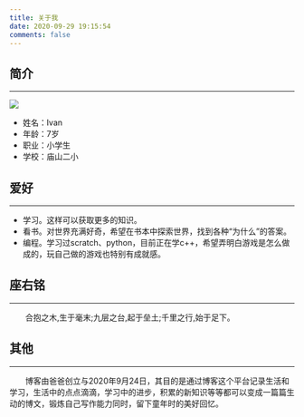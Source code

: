 ```yaml
---
title: 关于我
date: 2020-09-29 19:15:54
comments: false
---
```

## 简介
---
![](https://s1.ax1x.com/2020/09/29/0eOifU.md.jpg)
- 姓名：Ivan
- 年龄：7岁
- 职业：小学生
- 学校：庙山二小

## 爱好
---
- 学习。这样可以获取更多的知识。
- 看书。对世界充满好奇，希望在书本中探索世界，找到各种“为什么”的答案。
- 编程。学习过scratch、python，目前正在学c++，希望弄明白游戏是怎么做成的，玩自己做的游戏也特别有成就感。

## 座右铭
---
&emsp;&emsp;合抱之木,生于毫末;九层之台,起于垒土;千里之行,始于足下。

## 其他
---
&emsp;&emsp;博客由爸爸创立与2020年9月24日，其目的是通过博客这个平台记录生活和学习，生活中的点点滴滴，学习中的进步，积累的新知识等等都可以变成一篇篇生动的博文，锻炼自己写作能力同时，留下童年时的美好回忆。